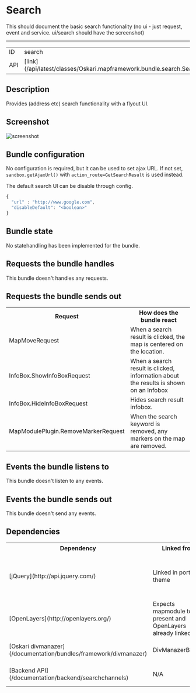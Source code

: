 # Search

This should document the basic search functionality (no ui - just request, event and service. ui/search should have the screenshot)


--------------------

<table class="table">
  <tr>
    <td>ID</td><td>search</td>
  </tr>
  <tr>
    <td>API</td><td>[link](/api/latest/classes/Oskari.mapframework.bundle.search.SearchBundleInstance.html)</td>
  </tr>
</table>

## Description

Provides (address etc) search functionality with a flyout UI.

## Screenshot

![screenshot](/images/bundles/search_flyout.png)

## Bundle configuration

No configuration is required, but it can be used to set ajax URL. If not set, `sandbox.getAjaxUrl()` with `action_route=GetSearchResult` is used instead.

The default search UI can be disable through config.

```javascript
{
  "url" : "http://www.google.com",
  "disableDefault": "<boolean>"
}
```

## Bundle state

No statehandling has been implemented for the bundle.

## Requests the bundle handles

This bundle doesn't handles any requests.

## Requests the bundle sends out

<table class="table">
  <tr>
    <th>Request</th><th>How does the bundle react</th>
  </tr>
  <tr>
    <td>MapMoveRequest</td><td>When a search result is clicked, the map is centered on the location.</td>
  </tr>
  <tr>
    <td> InfoBox.ShowInfoBoxRequest </td><td> When a search result is clicked, information about the results is shown on an Infobox</td>
  </tr>
  <tr>
    <td> InfoBox.HideInfoBoxRequest </td><td> Hides search result infobox.</td>
  </tr>
  <tr>
    <td> MapModulePlugin.RemoveMarkerRequest </td><td> When the search keyword is removed, any markers on the map are removed.</td>
  </tr>
</table>

## Events the bundle listens to

This bundle doesn't listen to any events.

## Events the bundle sends out

This bundle doesn't send any events.

## Dependencies

<table class="table">
  <tr>
    <th> Dependency </th><th> Linked from </th><th> Purpose</th>
  </tr>
  <tr>
    <td> [jQuery](http://api.jquery.com/) </td>
    <td> Linked in portal theme </td>
    <td> Used to create the component UI from begin to end</td>
  </tr>
  <tr>
    <td> [OpenLayers](http://openlayers.org/) </td>
    <td> Expects mapmodule to be present and OpenLayers already linked </td>
    <td> To control map and show an Openlayers popup on it</td>
  </tr>
  <tr>
    <td> [Oskari divmanazer](/documentation/bundles/framework/divmanazer) </td>
    <td> DivManazerBundle </td>
    <td> Provides flyout/tile functionality</td>
  </tr>
  <tr>
    <td> [Backend API](/documentation/backend/searchchannels) </td>
    <td> N/A </td>
    <td> Search is handled in backend</td>
  </tr>
</table>
